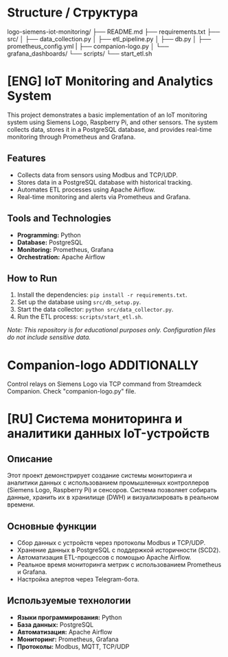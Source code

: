 # Structure / Структура
logo-siemens-iot-monitoring/
├── README.md
├── requirements.txt
├── src/
│   ├── data_collection.py
│   ├── etl_pipeline.py
│   ├── db.py
│   ├── prometheus_config.yml
|   ├── companion-logo.py
│   └── grafana_dashboards/
└── scripts/
    └── start_etl.sh


# [ENG] IoT Monitoring and Analytics System

This project demonstrates a basic implementation of an IoT monitoring system using Siemens Logo, Raspberry Pi, and other sensors. The system collects data, stores it in a PostgreSQL database, and provides real-time monitoring through Prometheus and Grafana.

## Features
- Collects data from sensors using Modbus and TCP/UDP.
- Stores data in a PostgreSQL database with historical tracking.
- Automates ETL processes using Apache Airflow.
- Real-time monitoring and alerts via Prometheus and Grafana.

## Tools and Technologies
- **Programming:** Python
- **Database:** PostgreSQL
- **Monitoring:** Prometheus, Grafana
- **Orchestration:** Apache Airflow

## How to Run
1. Install the dependencies: `pip install -r requirements.txt`.
2. Set up the database using `src/db_setup.py`.
3. Start the data collector: `python src/data_collector.py`.
4. Run the ETL process: `scripts/start_etl.sh`.

*Note: This repository is for educational purposes only. Configuration files do not include sensitive data.*

# Сompanion-logo ADDITIONALLY
Control relays on Siemens Logo via TCP command from Streamdeck Companion. Check "companion-logo.py" file.

# [RU] Система мониторинга и аналитики данных IoT-устройств

## Описание
Этот проект демонстрирует создание системы мониторинга и аналитики данных с использованием промышленных контроллеров (Siemens Logo, Raspberry Pi) и сенсоров. Система позволяет собирать данные, хранить их в хранилище (DWH) и визуализировать в реальном времени.

## Основные функции
- Сбор данных с устройств через протоколы Modbus и TCP/UDP.
- Хранение данных в PostgreSQL с поддержкой историчности (SCD2).
- Автоматизация ETL-процессов с помощью Apache Airflow.
- Реальное время мониторинга метрик с использованием Prometheus и Grafana.
- Настройка алертов через Telegram-бота.

## Используемые технологии
- **Языки программирования:** Python
- **База данных:** PostgreSQL
- **Автоматизация:** Apache Airflow
- **Мониторинг:** Prometheus, Grafana
- **Протоколы:** Modbus, MQTT, TCP/UDP

